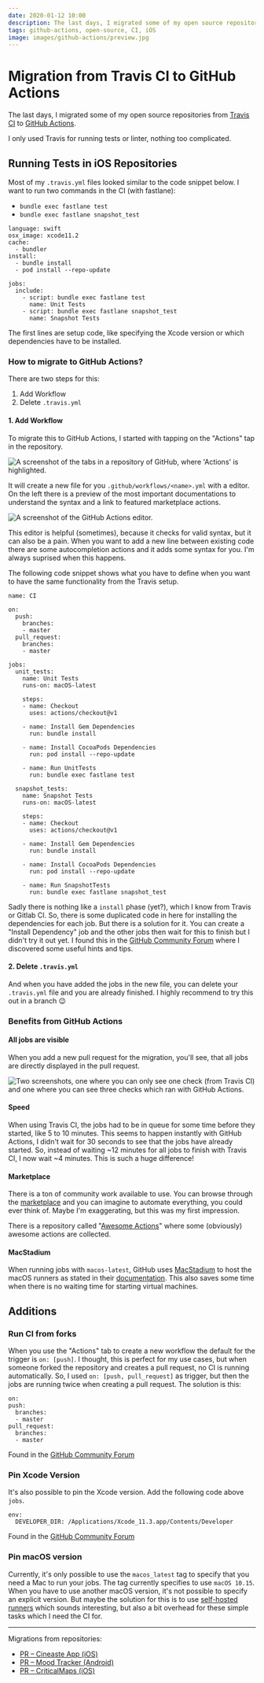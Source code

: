 ```yaml
---
date: 2020-01-12 10:00
description: The last days, I migrated some of my open source repositories from Travis CI to GitHub Actions. I only used Travis for running tests or linter, nothing too complicated.
tags: github-actions, open-source, CI, iOS
image: images/github-actions/preview.jpg
---
```

# Migration from Travis CI to GitHub Actions

The last days, I migrated some of my open source repositories from [Travis CI](https://travis-ci.org/) to [GitHub Actions](https://github.com/features/actions).

I only used Travis for running tests or linter, nothing too complicated.

## Running Tests in iOS Repositories

Most of my `.travis.yml` files looked similar to the code snippet below. I want to run two commands in the CI (with fastlane):

- `bundle exec fastlane test`
- `bundle exec fastlane snapshot_test`

```
language: swift
osx_image: xcode11.2
cache:
  - bundler
install:
  - bundle install
  - pod install --repo-update

jobs:
  include:
    - script: bundle exec fastlane test
      name: Unit Tests
    - script: bundle exec fastlane snapshot_test
      name: Snapshot Tests
```

The first lines are setup code, like specifying the Xcode version or which dependencies have to be installed.

### How to migrate to GitHub Actions?

There are two steps for this:

1. Add Workflow
2. Delete `.travis.yml`

#### 1. Add Workflow

To migrate this to GitHub Actions, I started with tapping on the "Actions" tap in the repository.

<img src="../../images/github-actions/github-actions-tab.jpg" alt="A screenshot of the tabs in a repository of GitHub, where 'Actions' is highlighted." />

It will create a new file for you `.github/workflows/<name>.yml` with a editor. On the left there is a preview of the most important documentations to understand the syntax and a link to featured marketplace actions.

<img src="../../images/github-actions/github-actions-editor.jpg" alt="A screenshot of the GitHub Actions editor." />

This editor is helpful (sometimes), because it checks for valid syntax, but it can also be a pain. When you want to add a new line between existing code there are some autocompletion actions and it adds some syntax for you. I'm always suprised when this happens.

The following code snippet shows what you have to define when you want to have the same functionality from the Travis setup.

```
name: CI

on:
  push:
    branches:
    - master
  pull_request:
    branches:
    - master

jobs:
  unit_tests:
    name: Unit Tests
    runs-on: macOS-latest

    steps:
    - name: Checkout
      uses: actions/checkout@v1

    - name: Install Gem Dependencies
      run: bundle install
        
    - name: Install CocoaPods Dependencies
      run: pod install --repo-update

    - name: Run UnitTests
      run: bundle exec fastlane test

  snapshot_tests:
    name: Snapshot Tests
    runs-on: macOS-latest

    steps:
    - name: Checkout
      uses: actions/checkout@v1

    - name: Install Gem Dependencies
      run: bundle install

    - name: Install CocoaPods Dependencies
      run: pod install --repo-update

    - name: Run SnapshotTests
      run: bundle exec fastlane snapshot_test
```

Sadly there is nothing like a `install` phase (yet?), which I know from Travis or Gitlab CI. So, there is some duplicated code in here for installing the dependencies for each job. But there is a solution for it. You can create a "Install Dependency" job and the other jobs then wait for this to finish but I didn't try it out yet. I found this in the [GitHub Community Forum](https://github.community/t5/GitHub-Actions/the-same-dependency-in-all-workflows-jobs/td-p/37266) where I discovered some useful hints and tips.

#### 2. Delete `.travis.yml`

And when you have added the jobs in the new file, you can delete your `.travis.yml` file and you are already finished. I highly recommend to try this out in a branch 😉

### Benefits from GitHub Actions

#### All jobs are visible

When you add a new pull request for the migration, you'll see, that all jobs are directly displayed in the pull request.

<img src="../../images/github-actions/checks.jpg" alt="Two screenshots, one where you can only see one check (from Travis CI) and one where you can see three checks which ran with GitHub Actions." /> 

#### Speed

When using Travis CI, the jobs had to be in queue for some time before they started, like 5 to 10 minutes. This seems to happen instantly with GitHub Actions, I didn't wait for 30 seconds to see that the jobs have already started. So, instead of waiting ~12 minutes for all jobs to finish with Travis CI, I now wait ~4 minutes. This is such a huge difference!

#### Marketplace

There is a ton of community work available to use. You can browse through the [marketplace](https://github.com/marketplace?type=actions) and you can imagine to automate everything, you could ever think of. Maybe I'm exaggerating, but this was my first impression.

There is a repository called "[Awesome Actions](https://github.com/sdras/awesome-actions)" where some (obviously) awesome actions are collected.

#### MacStadium

When running jobs with `macos-latest`, GitHub uses [MacStadium](https://www.macstadium.com/) to host the macOS runners as stated in their [documentation](https://help.github.com/en/actions/automating-your-workflow-with-github-actions/virtual-environments-for-github-hosted-runners). This also saves some time when there is no waiting time for starting virtual machines.

## Additions

### Run CI from forks

When you use the "Actions" tab to create a new workflow the default for the trigger is `on: [push]`. I thought, this is perfect for my use cases, but when someone forked the repository and creates a pull request, no CI is running automatically. So, I used `on: [push, pull_request]` as trigger, but then the jobs are running twice when creating a pull request. The solution is this:

```
on:
push:
  branches:
  - master
pull_request:
  branches:
  - master
```

Found in the [GitHub Community Forum](https://github.community/t5/GitHub-Actions/How-to-trigger-an-action-on-push-or-pull-request-but-not-both/td-p/35805)

### Pin Xcode Version

It's also possible to pin the Xcode version. Add the following code above `jobs`.

```
env:
  DEVELOPER_DIR: /Applications/Xcode_11.3.app/Contents/Developer
```

Found in the [GitHub Community Forum](https://github.community/t5/GitHub-Actions/Selecting-an-Xcode-version/m-p/32340#M1092)

### Pin macOS version

Currently, it's only possible to use the `macos_latest` tag to specify that you need a Mac to run your jobs. The tag currently specifies to use `macOS 10.15`. When you have to use another macOS version, it's not possible to specify an explicit version. But maybe the solution for this is to use [self-hosted runners](https://help.github.com/en/actions/automating-your-workflow-with-github-actions/about-self-hosted-runners) which sounds interesting, but also a bit overhead for these simple tasks which I need the CI for.

---

Migrations from repositories:

- [PR – Cineaste App (iOS)](https://github.com/spacepandas/cineaste-ios/pull/131)
- [PR – Mood Tracker (Android)](https://github.com/fbernutz/mood-tracker-android/pull/2)
- [PR – CriticalMaps (iOS)](https://github.com/criticalmaps/criticalmaps-ios/pull/219)
